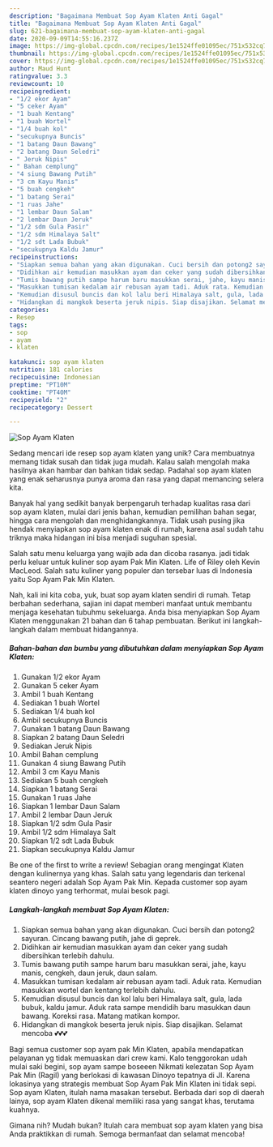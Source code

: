 ```yaml
---
description: "Bagaimana Membuat Sop Ayam Klaten Anti Gagal"
title: "Bagaimana Membuat Sop Ayam Klaten Anti Gagal"
slug: 621-bagaimana-membuat-sop-ayam-klaten-anti-gagal
date: 2020-09-09T14:55:16.237Z
image: https://img-global.cpcdn.com/recipes/1e1524ffe01095ec/751x532cq70/sop-ayam-klaten-foto-resep-utama.jpg
thumbnail: https://img-global.cpcdn.com/recipes/1e1524ffe01095ec/751x532cq70/sop-ayam-klaten-foto-resep-utama.jpg
cover: https://img-global.cpcdn.com/recipes/1e1524ffe01095ec/751x532cq70/sop-ayam-klaten-foto-resep-utama.jpg
author: Maud Hunt
ratingvalue: 3.3
reviewcount: 10
recipeingredient:
- "1/2 ekor Ayam"
- "5 ceker Ayam"
- "1 buah Kentang"
- "1 buah Wortel"
- "1/4 buah kol"
- "secukupnya Buncis"
- "1 batang Daun Bawang"
- "2 batang Daun Seledri"
- " Jeruk Nipis"
- " Bahan cemplung"
- "4 siung Bawang Putih"
- "3 cm Kayu Manis"
- "5 buah cengkeh"
- "1 batang Serai"
- "1 ruas Jahe"
- "1 lembar Daun Salam"
- "2 lembar Daun Jeruk"
- "1/2 sdm Gula Pasir"
- "1/2 sdm Himalaya Salt"
- "1/2 sdt Lada Bubuk"
- "secukupnya Kaldu Jamur"
recipeinstructions:
- "Siapkan semua bahan yang akan digunakan. Cuci bersih dan potong2 sayuran. Cincang bawang putih, jahe di geprek."
- "Didihkan air kemudian masukkan ayam dan ceker yang sudah dibersihkan terlebih dahulu."
- "Tumis bawang putih sampe harum baru masukkan serai, jahe, kayu manis, cengkeh, daun jeruk, daun salam."
- "Masukkan tumisan kedalam air rebusan ayam tadi. Aduk rata. Kemudian masukkan wortel dan kentang terlebih dahulu."
- "Kemudian disusul buncis dan kol lalu beri Himalaya salt, gula, lada bubuk, kaldu jamur. Aduk rata sampe mendidih baru masukkan daun bawang. Koreksi rasa. Matang matikan kompor."
- "Hidangkan di mangkok beserta jeruk nipis. Siap disajikan. Selamat mencoba 💕💕💕"
categories:
- Resep
tags:
- sop
- ayam
- klaten

katakunci: sop ayam klaten 
nutrition: 181 calories
recipecuisine: Indonesian
preptime: "PT10M"
cooktime: "PT40M"
recipeyield: "2"
recipecategory: Dessert

---
```



![Sop Ayam Klaten](https://img-global.cpcdn.com/recipes/1e1524ffe01095ec/751x532cq70/sop-ayam-klaten-foto-resep-utama.jpg)

Sedang mencari ide resep sop ayam klaten yang unik? Cara membuatnya memang tidak susah dan tidak juga mudah. Kalau salah mengolah maka hasilnya akan hambar dan bahkan tidak sedap. Padahal sop ayam klaten yang enak seharusnya punya aroma dan rasa yang dapat memancing selera kita.

Banyak hal yang sedikit banyak berpengaruh terhadap kualitas rasa dari sop ayam klaten, mulai dari jenis bahan, kemudian pemilihan bahan segar, hingga cara mengolah dan menghidangkannya. Tidak usah pusing jika hendak menyiapkan sop ayam klaten enak di rumah, karena asal sudah tahu triknya maka hidangan ini bisa menjadi suguhan spesial.

Salah satu menu keluarga yang wajib ada dan dicoba rasanya. jadi tidak perlu keluar untuk kuliner sop ayam Pak Min Klaten. Life of Riley oleh Kevin MacLeod. Salah satu kuliner yang populer dan tersebar luas di Indonesia yaitu Sop Ayam Pak Min Klaten.


Nah, kali ini kita coba, yuk, buat sop ayam klaten sendiri di rumah. Tetap berbahan sederhana, sajian ini dapat memberi manfaat untuk membantu menjaga kesehatan tubuhmu sekeluarga. Anda bisa menyiapkan Sop Ayam Klaten menggunakan 21 bahan dan 6 tahap pembuatan. Berikut ini langkah-langkah dalam membuat hidangannya.

<!--inarticleads1-->

##### Bahan-bahan dan bumbu yang dibutuhkan dalam menyiapkan Sop Ayam Klaten:

1. Gunakan 1/2 ekor Ayam
1. Gunakan 5 ceker Ayam
1. Ambil 1 buah Kentang
1. Sediakan 1 buah Wortel
1. Sediakan 1/4 buah kol
1. Ambil secukupnya Buncis
1. Gunakan 1 batang Daun Bawang
1. Siapkan 2 batang Daun Seledri
1. Sediakan  Jeruk Nipis
1. Ambil  Bahan cemplung
1. Gunakan 4 siung Bawang Putih
1. Ambil 3 cm Kayu Manis
1. Sediakan 5 buah cengkeh
1. Siapkan 1 batang Serai
1. Gunakan 1 ruas Jahe
1. Siapkan 1 lembar Daun Salam
1. Ambil 2 lembar Daun Jeruk
1. Siapkan 1/2 sdm Gula Pasir
1. Ambil 1/2 sdm Himalaya Salt
1. Siapkan 1/2 sdt Lada Bubuk
1. Siapkan secukupnya Kaldu Jamur


Be one of the first to write a review! Sebagian orang mengingat Klaten dengan kulinernya yang khas. Salah satu yang legendaris dan terkenal seantero negeri adalah Sop Ayam Pak Min. Kepada customer sop ayam klaten dinoyo yang terhormat, mulai besok pagi. 

<!--inarticleads2-->

##### Langkah-langkah membuat Sop Ayam Klaten:

1. Siapkan semua bahan yang akan digunakan. Cuci bersih dan potong2 sayuran. Cincang bawang putih, jahe di geprek.
1. Didihkan air kemudian masukkan ayam dan ceker yang sudah dibersihkan terlebih dahulu.
1. Tumis bawang putih sampe harum baru masukkan serai, jahe, kayu manis, cengkeh, daun jeruk, daun salam.
1. Masukkan tumisan kedalam air rebusan ayam tadi. Aduk rata. Kemudian masukkan wortel dan kentang terlebih dahulu.
1. Kemudian disusul buncis dan kol lalu beri Himalaya salt, gula, lada bubuk, kaldu jamur. Aduk rata sampe mendidih baru masukkan daun bawang. Koreksi rasa. Matang matikan kompor.
1. Hidangkan di mangkok beserta jeruk nipis. Siap disajikan. Selamat mencoba 💕💕💕


Bagi semua customer sop ayam pak Min Klaten, apabila mendapatkan pelayanan yg tidak memuaskan dari crew kami. Kalo tenggorokan udah mulai saki begini, sop ayam sampe boseeen  Nikmati kelezatan Sop Ayam Pak Min (Ragil) yang berlokasi di kawasan Dinoyo tepatnya di Jl. Karena lokasinya yang strategis membuat Sop Ayam Pak Min Klaten ini tidak sepi. Sop ayam Klaten, itulah nama masakan tersebut. Berbada dari sop di daerah lainya, sop ayam Klaten dikenal memiliki rasa yang sangat khas, terutama kuahnya. 

Gimana nih? Mudah bukan? Itulah cara membuat sop ayam klaten yang bisa Anda praktikkan di rumah. Semoga bermanfaat dan selamat mencoba!
